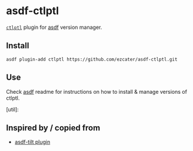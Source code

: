 # asdf-ctlptl

[`ctlptl`](https://github.com/tilt-dev/ctlptl) plugin for [asdf](https://github.com/asdf-vm/asdf) version manager.

## Install

```
asdf plugin-add ctlptl https://github.com/ezcater/asdf-ctlptl.git
```

## Use

Check [asdf](https://github.com/asdf-vm/asdf) readme for instructions on how to install & manage versions of ctlptl.

[util]: 

## Inspired by / copied from

* [asdf-tilt plugin](https://github.com/virtualstaticvoid/asdf-tilt)
